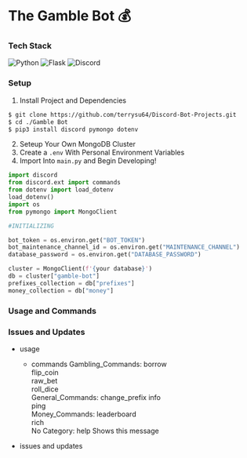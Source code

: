 <h1>The Gamble Bot 💰</h1>

<h3>Tech Stack</h3>
<div>
<img src="https://img.shields.io/badge/Python-3776AB?style=for-the-badge&logo=python&logoColor=white" alt="Python">
<img src="https://img.shields.io/badge/Flask-000000?style=for-the-badge&logo=flask&logoColor=white" alt="Flask">
<img src="https://img.shields.io/badge/Discord-7289DA?style=for-the-badge&logo=discord&logoColor=white" alt="Discord">
 </div>
 
### Setup
1. Install Project and Dependencies
```bash
$ git clone https://github.com/terrysu64/Discord-Bot-Projects.git
$ cd ./Gamble Bot
$ pip3 install discord pymongo dotenv
```
2. Seteup Your Own MongoDB Cluster
3. Create a `.env` With Personal Environment Variables
4. Import Into `main.py` and Begin Developing!
```Python
import discord
from discord.ext import commands
from dotenv import load_dotenv
load_dotenv()
import os
from pymongo import MongoClient

#INITIALIZING 

bot_token = os.environ.get("BOT_TOKEN")
bot_maintenance_channel_id = os.environ.get("MAINTENANCE_CHANNEL")
database_password = os.environ.get("DATABASE_PASSWORD")

cluster = MongoClient(f'{your database}')
db = cluster["gamble-bot"]
prefixes_collection = db["prefixes"]
money_collection = db["money"]
```

<h3>Usage and Commands</h3>

<h3>Issues and Updates</h3>

- usage
  - commands
  Gambling_Commands:
  borrow        
  flip_coin     
  raw_bet       
  roll_dice     
General_Commands:
  change_prefix 
  info          
  ping          
Money_Commands:
  leaderboard   
  rich          
​No Category:
  help          Shows this message

- issues and updates
